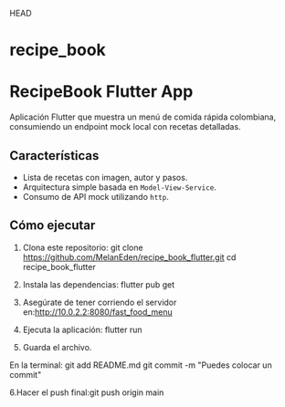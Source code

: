  HEAD
# recipe_book

# RecipeBook Flutter App

Aplicación Flutter que muestra un menú de comida rápida colombiana, consumiendo un endpoint mock local con recetas detalladas.

## Características

- Lista de recetas con imagen, autor y pasos.
- Arquitectura simple basada en `Model-View-Service`.
- Consumo de API mock utilizando `http`.

## Cómo ejecutar

1. Clona este repositorio:
git clone https://github.com/MelanEden/recipe_book_flutter.git
cd recipe_book_flutter

2.  Instala las dependencias:
flutter pub get
3. Asegúrate de tener corriendo el servidor en:http://10.0.2.2:8080/fast_food_menu
4. Ejecuta la aplicación: flutter run
5. Guarda el archivo.

En la terminal:
git add README.md
git commit -m "Puedes colocar un commit"

6.Hacer el push final:git push origin main









